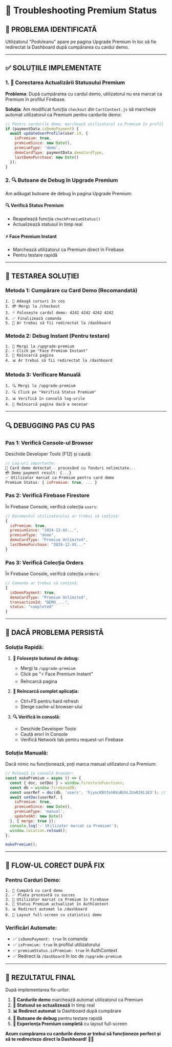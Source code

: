 # 🔧 Troubleshooting Premium Status

## 🚨 **PROBLEMA IDENTIFICATĂ**

Utilizatorul "Podoleanu" apare pe pagina Upgrade Premium în loc să fie redirectat la Dashboard după cumpărarea cu cardul demo.

---

## ✅ **SOLUȚIILE IMPLEMENTATE**

### **1. 🎯 Corectarea Actualizării Statusului Premium**

**Problema**: După cumpărarea cu cardul demo, utilizatorul nu era marcat ca Premium în profilul Firebase.

**Soluția**: Am modificat funcția `checkout` din `CartContext.js` să marcheze automat utilizatorul ca Premium pentru cardurile demo:

```javascript
// Pentru cardurile demo, marchează utilizatorul ca Premium în profil
if (paymentData.isDemoPayment) {
  await updateUserProfile(user.id, {
    isPremium: true,
    premiumSince: new Date(),
    premiumType: 'demo',
    demoCardType: paymentData.demoCardType,
    lastDemoPurchase: new Date()
  });
}
```

### **2. 🔍 Butoane de Debug în Upgrade Premium**

Am adăugat butoane de debug în pagina Upgrade Premium:

#### **🔍 Verifică Status Premium**
- Reapelează funcția `checkPremiumStatus()`
- Actualizează statusul în timp real

#### **⚡ Face Premium Instant**
- Marchează utilizatorul ca Premium direct în Firebase
- Pentru testare rapidă

---

## 🧪 **TESTAREA SOLUȚIEI**

### **Metoda 1: Cumpărare cu Card Demo (Recomandată)**

```
1. 🛒 Adaugă cursuri în coș
2. 💳 Mergi la /checkout
3. 🃏 Folosește cardul demo: 4242 4242 4242 4242
4. ✅ Finalizează comanda
5. 🎉 Ar trebui să fii redirectat la /dashboard
```

### **Metoda 2: Debug Instant (Pentru testare)**

```
1. 🔧 Mergi la /upgrade-premium
2. ⚡ Click pe "Face Premium Instant"
3. 🔄 Reîncarcă pagina
4. 📊 Ar trebui să fii redirectat la /dashboard
```

### **Metoda 3: Verificare Manuală**

```
1. 🔍 Mergi la /upgrade-premium
2. 🔍 Click pe "Verifică Status Premium"
3. 📊 Verifică în consolă log-urile
4. 🔄 Reîncarcă pagina dacă e necesar
```

---

## 🔍 **DEBUGGING PAS CU PAS**

### **Pas 1: Verifică Console-ul Browser**

Deschide Developer Tools (F12) și caută:

```javascript
// Log-uri importante:
🎯 Card demo detectat - procesând cu fonduri nelimitate...
💳 Demo payment result: {...}
✅ Utilizator marcat ca Premium pentru card demo
Premium Status: { isPremium: true, ... }
```

### **Pas 2: Verifică Firebase Firestore**

În Firebase Console, verifică colecția `users`:

```javascript
// Documentul utilizatorului ar trebui să conțină:
{
  isPremium: true,
  premiumSince: "2024-12-XX...",
  premiumType: "demo",
  demoCardType: "Premium Unlimited",
  lastDemoPurchase: "2024-12-XX..."
}
```

### **Pas 3: Verifică Colecția Orders**

În Firebase Console, verifică colecția `orders`:

```javascript
// Comanda ar trebui să conțină:
{
  isDemoPayment: true,
  demoCardType: "Premium Unlimited",
  transactionId: "DEMO_...",
  status: "completed"
}
```

---

## 🚨 **DACĂ PROBLEMA PERSISTĂ**

### **Soluția Rapidă:**

1. **🔧 Folosește butonul de debug:**
   - Mergi la `/upgrade-premium`
   - Click pe "⚡ Face Premium Instant"
   - Reîncarcă pagina

2. **🔄 Reîncarcă complet aplicația:**
   - Ctrl+F5 pentru hard refresh
   - Șterge cache-ul browser-ului

3. **🔍 Verifică în consolă:**
   - Deschide Developer Tools
   - Caută erori în Console
   - Verifică Network tab pentru request-uri Firebase

### **Soluția Manuală:**

Dacă nimic nu funcționează, poți marca manual utilizatorul ca Premium:

```javascript
// Rulează în consolă browser:
const makePremium = async () => {
  const { doc, setDoc } = window.firestoreFunctions;
  const db = window.firebaseDB;
  const userRef = doc(db, 'users', 'hjyocKBtfohBVuBUhL3UaRZ4L163'); // ID-ul lui Podoleanu
  await setDoc(userRef, {
    isPremium: true,
    premiumSince: new Date(),
    premiumType: 'manual',
    updatedAt: new Date()
  }, { merge: true });
  console.log('✅ Utilizator marcat ca Premium!');
  window.location.reload();
};

makePremium();
```

---

## 🎯 **FLOW-UL CORECT DUPĂ FIX**

### **Pentru Carduri Demo:**

```
1. 🛒 Cumpără cu card demo
2. ✅ Plata procesată cu succes
3. 🎯 Utilizator marcat ca Premium în Firebase
4. 🔄 Status Premium actualizat în AuthContext
5. 📊 Redirect automat la /dashboard
6. 🎉 Layout full-screen cu statistici demo
```

### **Verificări Automate:**

- ✅ `isDemoPayment: true` în comanda
- ✅ `isPremium: true` în profilul utilizatorului
- ✅ `premiumStatus.isPremium: true` în AuthContext
- ✅ Redirect la `/dashboard` în loc de `/upgrade-premium`

---

## 🎉 **REZULTATUL FINAL**

După implementarea fix-urilor:

1. **🎯 Cardurile demo** marchează automat utilizatorul ca Premium
2. **🔄 Statusul se actualizează** în timp real
3. **📊 Redirect automat** la Dashboard după cumpărare
4. **🔧 Butoane de debug** pentru testare rapidă
5. **🎉 Experiența Premium completă** cu layout full-screen

**Acum cumpărarea cu cardurile demo ar trebui să funcționeze perfect și să te redirecteze direct la Dashboard!** 🚀💎
